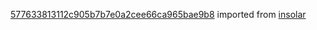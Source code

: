 [577633813112c905b7b7e0a2cee66ca965bae9b8](https://github.com/insolar/insolar/commit/577633813112c905b7b7e0a2cee66ca965bae9b8) imported from [insolar](https://github.com/insolar/insolar)
